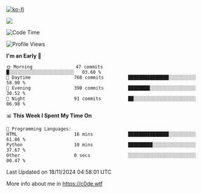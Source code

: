 [![ko-fi](https://ko-fi.com/img/githubbutton_sm.svg)](https://ko-fi.com/Z8Z4Y2LKX)

<a href="https://wakatime.com"><img src="https://wakatime.com/share/@c0dezin/b7f18a7c-ab3a-40b8-8bc7-b1b7bf71f1d6.svg" /></a>

<!--START_SECTION:waka-->
![Code Time](http://img.shields.io/badge/Code%20Time-144%20hrs%2025%20mins-blue)

![Profile Views](http://img.shields.io/badge/Profile%20Views-1-blue)

**I'm an Early 🐤** 

```text
🌞 Morning                47 commits          █░░░░░░░░░░░░░░░░░░░░░░░░   03.60 % 
🌆 Daytime                768 commits         ███████████████░░░░░░░░░░   58.90 % 
🌃 Evening                398 commits         ████████░░░░░░░░░░░░░░░░░   30.52 % 
🌙 Night                  91 commits          ██░░░░░░░░░░░░░░░░░░░░░░░   06.98 % 
```


📊 **This Week I Spent My Time On** 

```text
💬 Programming Languages: 
HTML                     16 mins             ███████████████░░░░░░░░░░   61.86 % 
Python                   10 mins             █████████░░░░░░░░░░░░░░░░   37.67 % 
Other                    0 secs              ░░░░░░░░░░░░░░░░░░░░░░░░░   00.47 % 
```


 Last Updated on 18/11/2024 04:58:01 UTC
<!--END_SECTION:waka-->

More info about me in https://c0de.wtf
